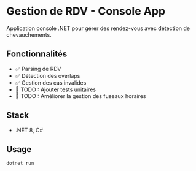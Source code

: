# Gestion de RDV - Console App

Application console .NET pour gérer des rendez-vous avec détection de chevauchements.

## Fonctionnalités
- ✅ Parsing de RDV
- ✅ Détection des overlaps
- ✅ Gestion des cas invalides
- 🚧 TODO : Ajouter tests unitaires
- 🚧 TODO : Améliorer la gestion des fuseaux horaires

## Stack
- .NET 8, C#

## Usage
```bash
dotnet run
